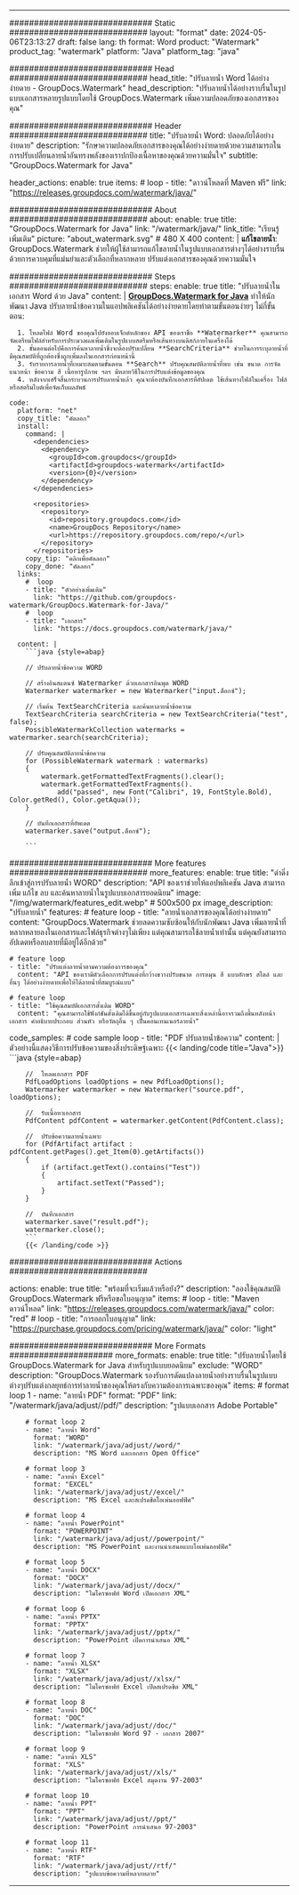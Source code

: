 
---
############################# Static ############################
layout: "format"
date:  2024-05-06T23:13:27
draft: false
lang: th
format: Word
product: "Watermark"
product_tag: "watermark"
platform: "Java"
platform_tag: "java"

############################# Head ############################
head_title: "ปรับลายน้ำ Word ได้อย่างง่ายดาย - GroupDocs.Watermark"
head_description: "ปรับลายน้ำได้อย่างราบรื่นในรูปแบบเอกสารหลายรูปแบบโดยใช้ GroupDocs.Watermark เพิ่มความปลอดภัยของเอกสารของคุณ"

############################# Header ############################
title: "ปรับลายน้ำ Word: ปลอดภัยได้อย่างง่ายดาย" 
description: "รักษาความปลอดภัยเอกสารของคุณได้อย่างง่ายดายด้วยความสามารถในการปรับเปลี่ยนลายน้ำอันทรงพลังของเราปกป้องเนื้อหาของคุณด้วยความมั่นใจ"
subtitle: "GroupDocs.Watermark for Java" 

header_actions:
  enable: true
  items:
    #  loop
    - title: "ดาวน์โหลดที่ Maven ฟรี"
      link: "https://releases.groupdocs.com/watermark/java/"
      
############################# About ############################
about:
    enable: true
    title: "GroupDocs.Watermark for Java"
    link: "/watermark/java/"
    link_title: "เรียนรู้เพิ่มเติม"
    picture: "about_watermark.svg" # 480 X 400
    content: |
       **แก้ไขลายน้ำ**: GroupDocs.Watermark ช่วยให้ผู้ใช้สามารถแก้ไขลายน้ำในรูปแบบเอกสารต่างๆได้อย่างราบรื่นด้วยการควบคุมที่แม่นยำและตัวเลือกที่หลากหลาย ปรับแต่งเอกสารของคุณด้วยความมั่นใจ

############################# Steps ############################
steps:
    enable: true
    title: "ปรับลายน้ำในเอกสาร Word ด้วย Java"
    content: |
      **[GroupDocs.Watermark for Java](https://products.groupdocs.com/watermark/java/)** ทำให้นักพัฒนา Java ปรับลายน้ำข้อความในแอปพลิเคชันได้อย่างง่ายดายโดยทำตามขั้นตอนง่ายๆ ไม่กี่ขั้นตอน:
      
      1. โหลดไฟล์ Word ของคุณไปยังออบเจ็กต์หลักของ API ของเราชื่อ **Watermarker** คุณสามารถจัดเตรียมไฟล์สำหรับการประมวลผลเพิ่มเติมในรูปแบบสตรีมหรือเส้นทางบนดิสก์ภายในเครื่องได้
      2. ขั้นตอนต่อไปคือการค้นหาลายน้ำซึ่งจะต้องปรับเปลี่ยน **SearchCriteria** ช่วยในการระบุลายน้ำที่มีคุณสมบัติที่ถูกต้องซึ่งถูกเพิ่มลงในเอกสารก่อนหน้านี้
      3. รับรายการลายน้ำที่เหมาะสมตามขั้นตอน **Search** ปรับคุณสมบัติลายน้ำที่พบ เช่น ขนาด การจัดแนวหน้า ข้อความ สี เนื้อหารูปภาพ ฯลฯ มีหลายวิธีในการปรับแต่งข้อมูลของคุณ
      4. หลังจากเสร็จสิ้นกระบวนการปรับลายน้ำแล้ว คุณจะต้องบันทึกเอกสารที่อัปเดต ใช้เส้นทางไฟล์ในเครื่อง ไฟล์หรือสตรีมไบต์เพื่อจัดเก็บผลลัพธ์
   
    code:
      platform: "net"
      copy_title: "คัดลอก"
      install:
        command: |
          <dependencies>
            <dependency>
              <groupId>com.groupdocs</groupId>
              <artifactId>groupdocs-watermark</artifactId>
              <version>{0}</version>
            </dependency>
          </dependencies>

          <repositories>
            <repository>
              <id>repository.groupdocs.com</id>
              <name>GroupDocs Repository</name>
              <url>https://repository.groupdocs.com/repo/</url>
            </repository>
          </repositories>
        copy_tip: "คลิกเพื่อคัดลอก"
        copy_done: "คัดลอก"
      links:
        #  loop
        - title: "ตัวอย่างเพิ่มเติม"
          link: "https://github.com/groupdocs-watermark/GroupDocs.Watermark-for-Java/"
        #  loop
        - title: "เอกสาร"
          link: "https://docs.groupdocs.com/watermark/java/"
          
      content: |
        ```java {style=abap}

        // ปรับลายน้ำข้อความ WORD

        // สร้างอินสแตนซ์ Watermarker ด้วยเอกสารอินพุต WORD
        Watermarker watermarker = new Watermarker("input.ด็อกซ์");

        // เริ่มต้น TextSearchCriteria และค้นหาลายน้ำข้อความ
        TextSearchCriteria searchCriteria = new TextSearchCriteria("test", false);
        PossibleWatermarkCollection watermarks = watermarker.search(searchCriteria);
        
        // ปรับคุณสมบัติลายน้ำข้อความ
        for (PossibleWatermark watermark : watermarks)
        {
            watermark.getFormattedTextFragments().clear();
            watermark.getFormattedTextFragments().
                add("passed", new Font("Calibri", 19, FontStyle.Bold), Color.getRed(), Color.getAqua());
        }

        // บันทึกเอกสารที่อัพเดต
        watermarker.save("output.ด็อกซ์");
        
        ```            
        
############################# More features ############################
more_features:
  enable: true
  title: "ดำดิ่งลึกเข้าสู่การปรับลายน้ำ WORD"
  description: "API ของเราช่วยให้แอปพลิเคชัน Java สามารถเพิ่ม แก้ไข ลบ และค้นหาลายน้ำในรูปแบบเอกสารยอดนิยม"
  image: "/img/watermark/features_edit.webp" # 500x500 px
  image_description: "ปรับลายน้ำ"
  features:
    # feature loop
    - title: "ลายน้ำเอกสารของคุณได้อย่างง่ายดาย"
      content: "GroupDocs.Watermark ช่วยลดความซับซ้อนให้กับนักพัฒนา Java เพิ่มลายน้ำที่หลากหลายลงในเอกสารและไฟล์ธุรกิจต่างๆไม่เพียง แต่คุณสามารถใช้ลายน้ำเท่านั้น แต่คุณยังสามารถอัปเดตหรือลบลายที่มีอยู่ได้อีกด้วย"

    # feature loop
    - title: "ปรับแต่งลายน้ำตามความต้องการของคุณ"
      content: "API ของเรามีตัวเลือกการปรับแต่งที่กว้างขวางปรับขนาด การหมุน สี แบบอักษร สไตล์ และอื่นๆ ได้อย่างง่ายดายเพื่อให้ได้ลายน้ำที่สมบูรณ์แบบ"

    # feature loop
    - title: "ใช้คุณสมบัติเอกสารดั้งเดิม WORD"
      content: "คุณสามารถใช้ฟังก์ชันดั้งเดิมได้ขึ้นอยู่กับรูปแบบเอกสารเฉพาะสิ่งเหล่านี้อาจรวมถึงพื้นหลังหน้าเอกสาร คำอธิบายประกอบ ส่วนหัว หรือวัตถุอื่น ๆ เป็นคอนเทนเนอร์ลายน้ำ"
      
  code_samples:
    # code sample loop
    - title: "PDF ปรับลายน้ำข้อความ"
      content: |
        ตัวอย่างนี้แสดงวิธีการปรับข้อความของสิ่งประดิษฐ์เฉพาะ
        {{< landing/code title="Java">}}
        ```java {style=abap}
        
        //  โหลดเอกสาร PDF
        PdfLoadOptions loadOptions = new PdfLoadOptions();
        Watermarker watermarker = new Watermarker("source.pdf", loadOptions);

        //  รับเนื้อหาเอกสาร
        PdfContent pdfContent = watermarker.getContent(PdfContent.class);

        //  ปรับข้อความลายน้ำเฉพาะ
        for (PdfArtifact artifact : pdfContent.getPages().get_Item(0).getArtifacts())
        {
            if (artifact.getText().contains("Test"))
            {
                artifact.setText("Passed");
            }
        }

        //  บันทึกเอกสาร
        watermarker.save("result.pdf");
        watermarker.close();
        ```
        {{< /landing/code >}}


############################# Actions ############################

actions:
  enable: true
  title: "พร้อมที่จะเริ่มแล้วหรือยัง?"
  description: "ลองใช้คุณสมบัติ GroupDocs.Watermark ฟรีหรือขอใบอนุญาต"
  items:
    #  loop
    - title: "Maven ดาวน์โหลด"
      link: "https://releases.groupdocs.com/watermark/java/"
      color: "red"
        #  loop
    - title: "การออกใบอนุญาต"
      link: "https://purchase.groupdocs.com/pricing/watermark/java/"
      color: "light"


############################# More Formats #####################
more_formats:
    enable: true
    title: "ปรับลายน้ำโดยใช้ GroupDocs.Watermark for Java สำหรับรูปแบบยอดนิยม"
    exclude: "WORD"
    description: "GroupDocs.Watermark รองรับการดัดแปลงลายน้ำอย่างราบรื่นในรูปแบบต่างๆปรับแต่งกลยุทธ์การทำลายน้ำของคุณให้ตรงกับความต้องการเฉพาะของคุณ"
    items: 
        # format loop 1
        - name: "ลายน้ำ PDF"
          format: "PDF"
          link: "/watermark/java/adjust//pdf/"
          description: "รูปแบบเอกสาร Adobe Portable"

        # format loop 2
        - name: "ลายน้ำ Word"
          format: "WORD"
          link: "/watermark/java/adjust//word/"
          description: "MS Word และเอกสาร Open Office"
          
        # format loop 3
        - name: "ลายน้ำ Excel"
          format: "EXCEL"
          link: "/watermark/java/adjust//excel/"
          description: "MS Excel และสเปรดชีตโอเพ่นออฟฟิศ"

        # format loop 4
        - name: "ลายน้ำ PowerPoint"
          format: "POWERPOINT"
          link: "/watermark/java/adjust//powerpoint/"
          description: "MS PowerPoint และงานนำเสนอแบบโอเพ่นออฟฟิศ"

        # format loop 5
        - name: "ลายน้ำ DOCX"
          format: "DOCX"
          link: "/watermark/java/adjust//docx/"
          description: "ไมโครซอฟท์ Word เปิดเอกสาร XML"
          
        # format loop 6
        - name: "ลายน้ำ PPTX"
          format: "PPTX"
          link: "/watermark/java/adjust//pptx/"
          description: "PowerPoint เปิดการนำเสนอ XML"
          
        # format loop 7
        - name: "ลายน้ำ XLSX"
          format: "XLSX"
          link: "/watermark/java/adjust//xlsx/"
          description: "ไมโครซอฟท์ Excel เปิดสเปรดชีต XML"

        # format loop 8
        - name: "ลายน้ำ DOC"
          format: "DOC"
          link: "/watermark/java/adjust//doc/"
          description: "ไมโครซอฟท์ Word 97 - เอกสาร 2007"

        # format loop 9
        - name: "ลายน้ำ XLS"
          format: "XLS"
          link: "/watermark/java/adjust//xls/"
          description: "ไมโครซอฟท์ Excel สมุดงาน 97-2003"

        # format loop 10
        - name: "ลายน้ำ PPT"
          format: "PPT"
          link: "/watermark/java/adjust//ppt/"
          description: "PowerPoint การนำเสนอ 97-2003"

        # format loop 11
        - name: "ลายน้ำ RTF"
          format: "RTF"
          link: "/watermark/java/adjust//rtf/"
          description: "รูปแบบข้อความที่หลากหลาย"

---